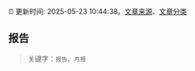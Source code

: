 :alarm_clock: 更新时间: 2025-05-23 10:44:38。[文章来源](/README.md)、[文章分类](/TAGS.md)

## 报告


> 关键字：`报告`、`月报`



